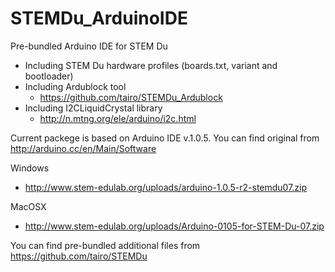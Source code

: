 STEMDu_ArduinoIDE
=================

Pre-bundled Arduino IDE for STEM Du
- Including STEM Du hardware profiles (boards.txt, variant and bootloader)
- Including Ardublock tool
  - https://github.com/tairo/STEMDu_Ardublock
- Including I2CLiquidCrystal library
  - http://n.mtng.org/ele/arduino/i2c.html

Current packege is based on Arduino IDE v.1.0.5. You can find original from http://arduino.cc/en/Main/Software

Windows
* http://www.stem-edulab.org/uploads/arduino-1.0.5-r2-stemdu07.zip 

MacOSX
* http://www.stem-edulab.org/uploads/Arduino-0105-for-STEM-Du-07.zip

You can find pre-bundled additional files from https://github.com/tairo/STEMDu
